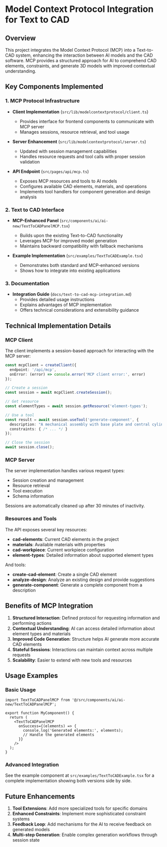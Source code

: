 # Model Context Protocol Integration for Text to CAD

## Overview

This project integrates the Model Context Protocol (MCP) into a Text-to-CAD system, enhancing the interaction between AI models and the CAD software. MCP provides a structured approach for AI to comprehend CAD elements, constraints, and generate 3D models with improved contextual understanding.

## Key Components Implemented

### 1. MCP Protocol Infrastructure

- **Client Implementation** (`src/lib/modelcontextprotocol/client.ts`)
  - Provides interface for frontend components to communicate with MCP server
  - Manages sessions, resource retrieval, and tool usage

- **Server Enhancement** (`src/lib/modelcontextprotocol/server.ts`)
  - Updated with session management capabilities
  - Handles resource requests and tool calls with proper session validation

- **API Endpoint** (`src/pages/api/mcp.ts`)
  - Exposes MCP resources and tools to AI models
  - Configures available CAD elements, materials, and operations
  - Implements tool handlers for component generation and design analysis

### 2. Text to CAD Interface

- **MCP-Enhanced Panel** (`src/components/ai/ai-new/TextToCADPanelMCP.tsx`)
  - Builds upon the existing Text-to-CAD functionality
  - Leverages MCP for improved model generation
  - Maintains backward compatibility with fallback mechanisms

- **Example Implementation** (`src/examples/TextToCADExample.tsx`)
  - Demonstrates both standard and MCP-enhanced versions
  - Shows how to integrate into existing applications

### 3. Documentation

- **Integration Guide** (`docs/text-to-cad-mcp-integration.md`)
  - Provides detailed usage instructions
  - Explains advantages of MCP implementation
  - Offers technical considerations and extensibility guidance

## Technical Implementation Details

### MCP Client

The client implements a session-based approach for interacting with the MCP server:

```typescript
const mcpClient = createClient({
  endpoint: '/api/mcp',
  onError: (error) => console.error('MCP client error:', error)
});

// Create a session
const session = await mcpClient.createSession();

// Get resource
const elementTypes = await session.getResource('element-types');

// Use a tool
const result = await session.useTool('generate-component', {
  description: "A mechanical assembly with base plate and central cylinder",
  constraints: { /* ... */ }
});

// Close the session
await session.close();
```

### MCP Server

The server implementation handles various request types:

- Session creation and management
- Resource retrieval
- Tool execution
- Schema information

Sessions are automatically cleaned up after 30 minutes of inactivity.

### Resources and Tools

The API exposes several key resources:

- **cad-elements**: Current CAD elements in the project
- **materials**: Available materials with properties
- **cad-workpiece**: Current workpiece configuration
- **element-types**: Detailed information about supported element types

And tools:

- **create-cad-element**: Create a single CAD element
- **analyze-design**: Analyze an existing design and provide suggestions
- **generate-component**: Generate a complete component from a description

## Benefits of MCP Integration

1. **Structured Interaction**: Defined protocol for requesting information and performing actions
2. **Contextual Understanding**: AI can access detailed information about element types and materials
3. **Improved Code Generation**: Structure helps AI generate more accurate CAD elements
4. **Stateful Sessions**: Interactions can maintain context across multiple requests
5. **Scalability**: Easier to extend with new tools and resources

## Usage Examples

### Basic Usage

```tsx
import TextToCADPanelMCP from '@/src/components/ai/ai-new/TextToCADPanelMCP';

export function MyComponent() {
  return (
    <TextToCADPanelMCP 
      onSuccess={(elements) => {
        console.log('Generated elements:', elements);
        // Handle the generated elements
      }}
    />
  );
}
```

### Advanced Integration

See the example component at `src/examples/TextToCADExample.tsx` for a complete implementation showing both versions side by side.

## Future Enhancements

1. **Tool Extensions**: Add more specialized tools for specific domains
2. **Enhanced Constraints**: Implement more sophisticated constraint systems
3. **Feedback Loop**: Add mechanisms for the AI to receive feedback on generated models
4. **Multi-step Generation**: Enable complex generation workflows through session state